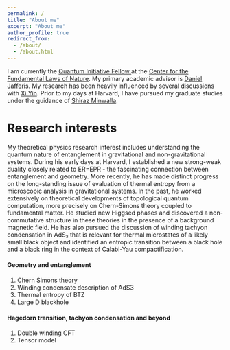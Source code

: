 ```yaml
---
permalink: /
title: "About me"
excerpt: "About me"
author_profile: true
redirect_from: 
  - /about/
  - /about.html
---
```


I am currently the [Quantum Initiative Fellow ](https://quantum.harvard.edu/post-doctoral-fellows) at the [Center for the Fundamental Laws of Nature](https://hetg.physics.harvard.edu). My primary academic advisor is [Daniel Jafferis](https://www.physics.harvard.edu/people/facpages/jafferis). My research has been heavily influenced by several discussions with [Xi Yin](https://www.physics.harvard.edu/people/facpages/yin). Prior to my days at Harvard, I have pursued my graduate studies under the guidance of [Shiraz Minwalla](https://en.wikipedia.org/wiki/Shiraz_Minwalla). 

Research interests
======
My theoretical physics research interest includes understanding the quantum nature of entanglement in gravitational and non-gravitational systems. 
During his early days at Harvard, I established a new strong-weak duality closely related to ER=EPR - the fascinating connection between entanglement and geometry. More recently, he has made distinct progress on the long-standing issue of evaluation of thermal entropy from a microscopic analysis in gravitational systems. In the past, he worked extensively on theoretical developments of topological quantum computation, more precisely on Chern-Simons theory coupled to fundamental matter. He studied new Higgsed phases and discovered a non-commutative structure in these theories in the presence of a background magnetic field. He has also pursued the discussion of winding tachyon condensation in AdS₃ that is relevant for thermal microstates of a likely small black object and identified an entropic transition between a black hole and a black ring in the context of Calabi-Yau compactification. 

#### Geometry and entanglement
1. Chern Simons theory
2. Winding condensate description of AdS3
3. Thermal entropy of BTZ
4. Large D blackhole
   
#### Hagedorn transition, tachyon condensation and beyond
1. Double winding CFT
2. Tensor model

